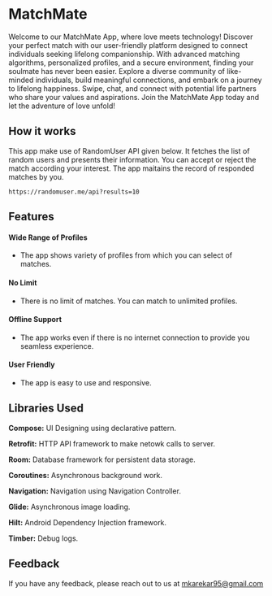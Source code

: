 
# MatchMate

Welcome to our MatchMate App, where love meets technology! Discover your perfect match with our user-friendly platform designed to connect individuals seeking lifelong companionship. With advanced matching algorithms, personalized profiles, and a secure environment, finding your soulmate has never been easier. Explore a diverse community of like-minded individuals, build meaningful connections, and embark on a journey to lifelong happiness. Swipe, chat, and connect with potential life partners who share your values and aspirations. Join the MatchMate App today and let the adventure of love unfold!


## How it works
This app make use of RandomUser API given below. It fetches the list of random users and presents their information. You can accept or reject the match according your interest. The app maitains the record of responded matches by you.
```
https://randomuser.me/api?results=10
```
## Features

#### Wide Range of Profiles
- The app shows variety of profiles from which you can select of matches.

#### No Limit
- There is no limit of matches. You can match to unlimited profiles.

#### Offline Support
- The app works even if there is no internet connection to provide you seamless experience.

#### User Friendly
- The app is easy to use and responsive.
## Libraries Used

**Compose:** UI Designing using declarative pattern.

**Retrofit:** HTTP API framework to make netowk calls to server.

**Room:** Database framework for persistent data storage.

**Coroutines:** Asynchronous background work.

**Navigation:** Navigation using Navigation Controller.

**Glide:** Asynchronous image loading.

**Hilt:** Android Dependency Injection framework.

**Timber:** Debug logs.


## Feedback

If you have any feedback, please reach out to us at mkarekar95@gmail.com
